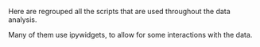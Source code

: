 Here are regrouped all the scripts that are used throughout the data analysis.

Many of them use ipywidgets, to allow for some interactions with the data.